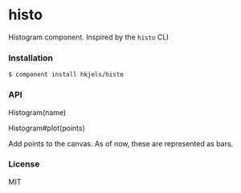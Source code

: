 
histo
=====

Histogram component. Inspired by the `histo` CLI


### Installation

    $ component install hkjels/histo

### API

  Histogram(name)

  Histogram#plot(points)

  Add points to the canvas. As of now, these are represented as bars.

### License

  MIT

